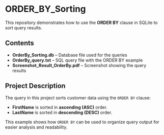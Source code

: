 # ORDER_BY_Sorting

This repository demonstrates how to use the **ORDER BY** clause in SQLite to sort query results.

## Contents
- **OrderBy_Sorting.db** – Database file used for the queries  
- **OrderBy_query.txt** – SQL query file with the ORDER BY example  
- **Screenshot_Result_OrderBy.pdf** – Screenshot showing the query results  

## Project Description
The query in this project sorts customer data using the `ORDER BY` clause:
- **FirstName** is sorted in **ascending (ASC)** order.  
- **LastName** is sorted in **descending (DESC)** order.  

This example shows how `ORDER BY` can be used to organize query output for easier analysis and readability.
